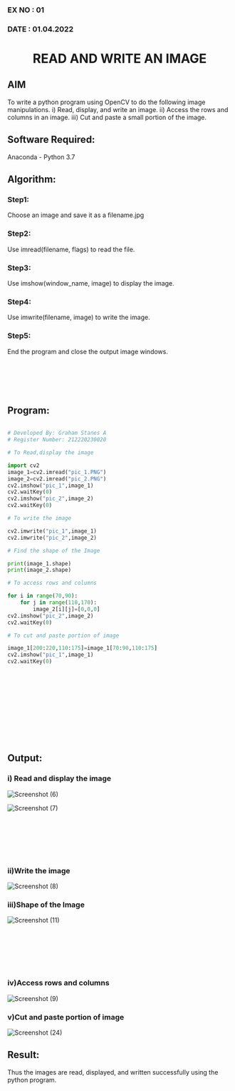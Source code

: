 ### EX NO : 01
### DATE  : 01.04.2022
# <p align="center">READ AND WRITE AN IMAGE</p>
## AIM
To write a python program using OpenCV to do the following image manipulations.
i) Read, display, and write an image.
ii) Access the rows and columns in an image.
iii) Cut and paste a small portion of the image.

## Software Required:
Anaconda - Python 3.7
## Algorithm:
### Step1:
Choose an image and save it as a filename.jpg
### Step2:
Use imread(filename, flags) to read the file.
### Step3:
Use imshow(window_name, image) to display the image.
### Step4:
Use imwrite(filename, image) to write the image.
### Step5:
End the program and close the output image windows.

<br/>
<br/>
<br/>
<br/>

## Program:

```python

# Developed By: Graham Stanes A
# Register Number: 212220230020

# To Read,display the image

import cv2
image_1=cv2.imread("pic_1.PNG")
image_2=cv2.imread("pic_2.PNG")
cv2.imshow("pic_1",image_1)
cv2.waitKey(0)
cv2.imshow("pic_2",image_2)
cv2.waitKey(0)

# To write the image

cv2.imwrite("pic_1",image_1)
cv2.imwrite("pic_2",image_2)

# Find the shape of the Image

print(image_1.shape)
print(image_2.shape)

# To access rows and columns

for i in range(70,90):
    for j in range(110,170):
        image_2[i][j]=[0,0,0]
cv2.imshow("pic_2",image_2)
cv2.waitKey(0)

# To cut and paste portion of image

image_1[200:220,110:175]=image_1[70:90,110:175]
cv2.imshow("pic_1",image_1)
cv2.waitKey(0)

```

<br/>
<br/>
<br/>
<br/>

<br/>
<br/>
<br/>
<br/>
<br/>

## Output:

### i) Read and display the image
![Screenshot (6)](https://user-images.githubusercontent.com/75235488/160637901-41bf4705-0fa6-4d32-a1ab-71e4b7c1c774.png)

![Screenshot (7)](https://user-images.githubusercontent.com/75235488/160637970-e3c1659a-f887-49c3-b7e5-b9850f81e8b2.png)

<br/>
<br/>
<br/>
<br/>
<br/>

### ii)Write the image
![Screenshot (8)](https://user-images.githubusercontent.com/75235488/160638028-5e4fc52c-ad38-4694-a9c3-04043ae14617.png)
### iii)Shape of the Image

![Screenshot (11)](https://user-images.githubusercontent.com/75235488/160641197-e200baae-3551-45c7-93f0-6921505f957e.png)

<br/>
<br/>
<br/>
<br/>
<br/>

### iv)Access rows and columns
![Screenshot (9)](https://user-images.githubusercontent.com/75235488/160638115-4acf9beb-7255-42c9-a143-727854cb645f.png)

### v)Cut and paste portion of image

![Screenshot (24)](https://user-images.githubusercontent.com/75235488/161490446-327dd538-6a14-41a0-820b-71a8bf098afa.png)

## Result:
Thus the images are read, displayed, and written successfully using the python program.

